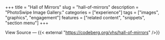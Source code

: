 +++
title = "Hall of Mirrors"
slug = "hall-of-mirrors"
description = "PhotoSwipe Image Gallery."
categories = ["experience"]
tags = ["images", "graphics", "engagement"]
features = ["related content", "snippets", "section menu"]
+++

View Source — {{< external "https://codeberg.org/vhs/hall-of-mirrors" />}}
